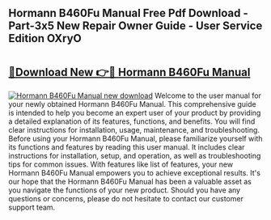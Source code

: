 ## Hormann B460Fu Manual Free Pdf Download - Part-3x5 New Repair Owner Guide - User Service Edition OXryO

# <h2><a href="http://cf18833.oget.top/?id=Hormann+B460Fu+Manual">🔗Download New 👉🔴 Hormann B460Fu Manual</a></h2>

[![Hormann B460Fu Manual new download](https://i.imgur.com/5g1atiW.png)](http://cf18833.oget.top/?id=Hormann+B460Fu+Manual)
Welcome to the user manual for your newly obtained Hormann B460Fu Manual. This comprehensive guide is intended to help you become an expert user of your product by providing a detailed explanation of its features, functions, and benefits. You will find clear instructions for installation, usage, maintenance, and troubleshooting. Before using your Hormann B460Fu Manual, please familiarize yourself with its functions and features by reading this user manual. It includes clear instructions for installation, setup, and operation, as well as troubleshooting tips for common issues. With features like list of features, your new Hormann B460Fu Manual empowers you to achieve exceptional results. It's our hope that the Hormann B460Fu Manual has been a valuable asset as you navigate the functions of your new product. Should you have any questions or concerns, please do not hesitate to contact our customer support team.
